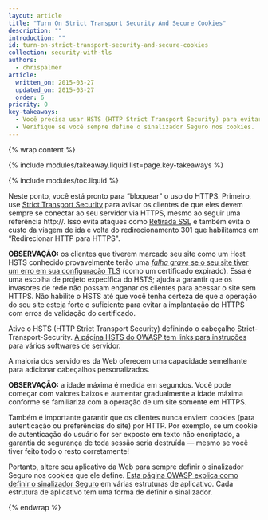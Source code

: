 ```yaml
---
layout: article
title: "Turn On Strict Transport Security And Secure Cookies"
description: ""
introduction: ""
id: turn-on-strict-transport-security-and-secure-cookies
collection: security-with-tls
authors:
  - chrispalmer
article:
  written_on: 2015-03-27
  updated_on: 2015-03-27
  order: 6
priority: 0
key-takeaways:
  - Você precisa usar HSTS (HTTP Strict Transport Security) para evitar o custo do redirecionamento 301.
  - Verifique se você sempre define o sinalizador Seguro nos cookies.
---
```


{% wrap content %}

{% include modules/takeaway.liquid list=page.key-takeaways %}

{% include modules/toc.liquid %}

Neste ponto, você está pronto para “bloquear" o uso do HTTPS. Primeiro, use [Strict
Transport
Security](https://en.wikipedia.org/wiki/HTTP_Strict_Transport_Security) para avisar os
clientes de que eles devem sempre se conectar ao seu servidor via HTTPS, mesmo ao
seguir uma referência http://. Isso evita ataques como [Retirada
SSL](http://www.thoughtcrime.org/software/sslstrip/) e também evita o
custo da viagem de ida e volta do redirecionamento 301 que habilitamos em “Redirecionar HTTP para HTTPS".

**OBSERVAÇÃO:** os clientes que tiverem marcado seu site como um Host HSTS conhecido provavelmente terão uma
_[falha grave](https://tools.ietf.org/html/rfc6797#section-12.1)_[ se o seu
](https://tools.ietf.org/html/rfc6797#section-12.1)[site tiver um erro em
sua configuração TLS](https://tools.ietf.org/html/rfc6797#section-12.1) (como
um certificado expirado). Essa é uma escolha de projeto expecífica do HSTS; ajuda
a garantir que os invasores de rede não possam enganar os clientes para acessar o
site sem HTTPS. Não habilite o HSTS até que você tenha certeza de que a operação do seu site
esteja forte o suficiente para evitar a implantação do HTTPS com erros
de validação do certificado.

Ative o HSTS (HTTP Strict Transport Security) definindo o cabeçalho
Strict-Transport-Security. [A página HSTS do OWASP tem links para
instruções](https://www.owasp.org/index.php/HTTP_Strict_Transport_Security)
para vários softwares de servidor.

A maioria dos servidores da Web oferecem uma capacidade semelhante para adicionar cabeçalhos personalizados.

**OBSERVAÇÃO:** a idade máxima é medida em segundos. Você pode começar com valores baixos e
aumentar gradualmente a idade máxima conforme se familiariza com a operação de um
site somente em HTTPS.

Também é importante garantir que os clientes nunca enviem cookies (para
autenticação ou preferências do site) por HTTP. Por exemplo, se um cookie
de autenticação do usuário for ser exposto em texto não encriptado, a garantia de segurança de
toda sessão seria destruída — mesmo se você tiver feito todo o resto
corretamente!

Portanto, altere seu aplicativo da Web para sempre definir o sinalizador Seguro nos cookies
que ele define. [Esta página OWASP explica como definir o sinalizador
Seguro](https://www.owasp.org/index.php/SecureFlag) em várias estruturas de
aplicativo. Cada estrutura de aplicativo tem uma forma de definir o sinalizador.

{% endwrap %}
